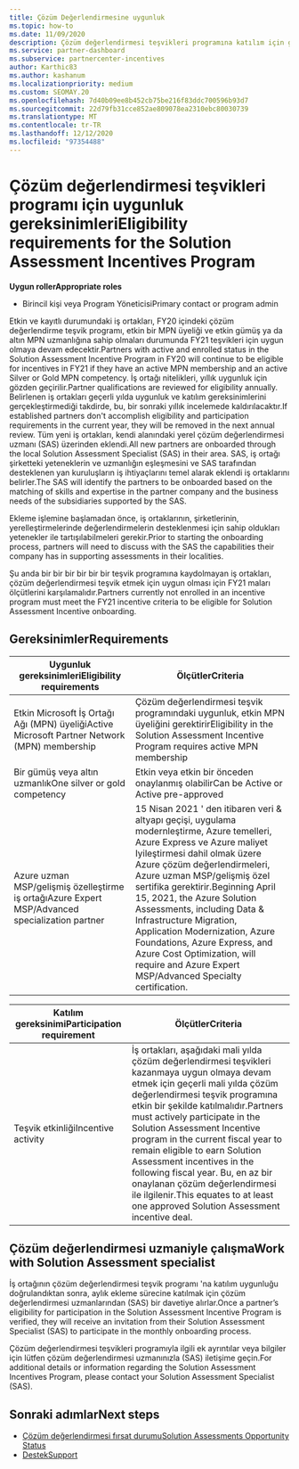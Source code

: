 ```yaml
---
title: Çözüm Değerlendirmesine uygunluk
ms.topic: how-to
ms.date: 11/09/2020
description: Çözüm değerlendirmesi teşvikleri programına katılım için gereksinimlerin uygunluğunu nasıl denetleyeceğinizi öğrenin.
ms.service: partner-dashboard
ms.subservice: partnercenter-incentives
author: Karthic83
ms.author: kashanum
ms.localizationpriority: medium
ms.custom: SEOMAY.20
ms.openlocfilehash: 7d40b09ee8b452cb75be216f83ddc700596b93d7
ms.sourcegitcommit: 22d79fb31cce852ae809078ea2310ebc80030739
ms.translationtype: MT
ms.contentlocale: tr-TR
ms.lasthandoff: 12/12/2020
ms.locfileid: "97354488"
---
```

# <a name="eligibility-requirements-for-the-solution-assessment-incentives-program"></a><span data-ttu-id="27714-103">Çözüm değerlendirmesi teşvikleri programı için uygunluk gereksinimleri</span><span class="sxs-lookup"><span data-stu-id="27714-103">Eligibility requirements for the Solution Assessment Incentives Program</span></span>

<span data-ttu-id="27714-104">**Uygun roller**</span><span class="sxs-lookup"><span data-stu-id="27714-104">**Appropriate roles**</span></span>

- <span data-ttu-id="27714-105">Birincil kişi veya Program Yöneticisi</span><span class="sxs-lookup"><span data-stu-id="27714-105">Primary contact or program admin</span></span>

<span data-ttu-id="27714-106">Etkin ve kayıtlı durumundaki iş ortakları, FY20 içindeki çözüm değerlendirme teşvik programı, etkin bir MPN üyeliği ve etkin gümüş ya da altın MPN uzmanlığına sahip olmaları durumunda FY21 teşvikleri için uygun olmaya devam edecektir.</span><span class="sxs-lookup"><span data-stu-id="27714-106">Partners with active and enrolled status in the Solution Assessment Incentive Program in FY20 will continue to be eligible for incentives in FY21 if they have an active MPN membership and an active Silver or Gold MPN competency.</span></span> <span data-ttu-id="27714-107">İş ortağı nitelikleri, yıllık uygunluk için gözden geçirilir.</span><span class="sxs-lookup"><span data-stu-id="27714-107">Partner qualifications are reviewed for eligibility annually.</span></span> <span data-ttu-id="27714-108">Belirlenen iş ortakları geçerli yılda uygunluk ve katılım gereksinimlerini gerçekleştirmediği takdirde, bu, bir sonraki yıllık incelemede kaldırılacaktır.</span><span class="sxs-lookup"><span data-stu-id="27714-108">If established partners don't accomplish eligibility and participation requirements in the current year, they will be removed in the next annual review.</span></span> <span data-ttu-id="27714-109">Tüm yeni iş ortakları, kendi alanındaki yerel çözüm değerlendirmesi uzmanı (SAS) üzerinden eklendi.</span><span class="sxs-lookup"><span data-stu-id="27714-109">All new partners are onboarded through the local Solution Assessment Specialist (SAS) in their area.</span></span> <span data-ttu-id="27714-110">SAS, iş ortağı şirketteki yeteneklerin ve uzmanlığın eşleşmesini ve SAS tarafından desteklenen yan kuruluşların iş ihtiyaçlarını temel alarak eklendi iş ortaklarını belirler.</span><span class="sxs-lookup"><span data-stu-id="27714-110">The SAS will identify the partners to be onboarded based on the matching of skills and expertise in the partner company and the business needs of the subsidiaries supported by the SAS.</span></span>

<span data-ttu-id="27714-111">Ekleme işlemine başlamadan önce, iş ortaklarının, şirketlerinin, yerelleştirmelerinde değerlendirmelerin desteklenmesi için sahip oldukları yetenekler ile tartışılabilmeleri gerekir.</span><span class="sxs-lookup"><span data-stu-id="27714-111">Prior to starting the onboarding process, partners will need to discuss with the SAS the capabilities their company has in supporting assessments in their localities.</span></span>

<span data-ttu-id="27714-112">Şu anda bir bir bir bir bir bir teşvik programına kaydolmayan iş ortakları, çözüm değerlendirmesi teşvik etmek için uygun olması için FY21 maları ölçütlerini karşılamalıdır.</span><span class="sxs-lookup"><span data-stu-id="27714-112">Partners currently not enrolled in an incentive program must meet the FY21 incentive criteria to be eligible for Solution Assessment Incentive onboarding.</span></span>

## <a name="requirements"></a><span data-ttu-id="27714-113">Gereksinimler</span><span class="sxs-lookup"><span data-stu-id="27714-113">Requirements</span></span>

|<span data-ttu-id="27714-114">**Uygunluk gereksinimleri**</span><span class="sxs-lookup"><span data-stu-id="27714-114">**Eligibility requirements**</span></span>|<span data-ttu-id="27714-115">**Ölçütler**</span><span class="sxs-lookup"><span data-stu-id="27714-115">**Criteria**</span></span>|
|-----------------------|------------------|
|<span data-ttu-id="27714-116">Etkin Microsoft İş Ortağı Ağı (MPN) üyeliği</span><span class="sxs-lookup"><span data-stu-id="27714-116">Active Microsoft Partner Network (MPN) membership</span></span>|<span data-ttu-id="27714-117">Çözüm değerlendirmesi teşvik programındaki uygunluk, etkin MPN üyeliğini gerektirir</span><span class="sxs-lookup"><span data-stu-id="27714-117">Eligibility in the Solution Assessment Incentive Program requires active MPN membership</span></span>|
|<span data-ttu-id="27714-118">Bir gümüş veya altın uzmanlık</span><span class="sxs-lookup"><span data-stu-id="27714-118">One silver or gold competency</span></span>|<span data-ttu-id="27714-119">Etkin veya etkin bir önceden onaylanmış olabilir</span><span class="sxs-lookup"><span data-stu-id="27714-119">Can be Active or Active pre-approved</span></span>|
|<span data-ttu-id="27714-120">Azure uzman MSP/gelişmiş özelleştirme iş ortağı</span><span class="sxs-lookup"><span data-stu-id="27714-120">Azure Expert MSP/Advanced specialization partner</span></span>|<span data-ttu-id="27714-121">15 Nisan 2021 ' den itibaren veri & altyapı geçişi, uygulama modernleştirme, Azure temelleri, Azure Express ve Azure maliyet Iyileştirmesi dahil olmak üzere Azure çözüm değerlendirmeleri, Azure uzman MSP/gelişmiş özel sertifika gerektirir.</span><span class="sxs-lookup"><span data-stu-id="27714-121">Beginning April 15, 2021, the Azure Solution Assessments, including Data & Infrastructure Migration, Application Modernization, Azure Foundations, Azure Express, and Azure Cost Optimization, will require and Azure Expert MSP/Advanced Specialty certification.</span></span>|

|<span data-ttu-id="27714-122">**Katılım gereksinimi**</span><span class="sxs-lookup"><span data-stu-id="27714-122">**Participation requirement**</span></span>|<span data-ttu-id="27714-123">**Ölçütler**</span><span class="sxs-lookup"><span data-stu-id="27714-123">**Criteria**</span></span>|
|-------------------------|-------------------------------------|
|<span data-ttu-id="27714-124">Teşvik etkinliği</span><span class="sxs-lookup"><span data-stu-id="27714-124">Incentive activity</span></span>|<span data-ttu-id="27714-125">İş ortakları, aşağıdaki mali yılda çözüm değerlendirmesi teşvikleri kazanmaya uygun olmaya devam etmek için geçerli mali yılda çözüm değerlendirmesi teşvik programına etkin bir şekilde katılmalıdır.</span><span class="sxs-lookup"><span data-stu-id="27714-125">Partners must actively participate in the Solution Assessment Incentive program in the current fiscal year to remain eligible to earn Solution Assessment incentives in the following fiscal year.</span></span> <span data-ttu-id="27714-126">Bu, en az bir onaylanan çözüm değerlendirmesi ile ilgilenir.</span><span class="sxs-lookup"><span data-stu-id="27714-126">This equates to at least one approved Solution Assessment incentive deal.</span></span>|

## <a name="work-with-solution-assessment-specialist"></a><span data-ttu-id="27714-127">Çözüm değerlendirmesi uzmaniyle çalışma</span><span class="sxs-lookup"><span data-stu-id="27714-127">Work with Solution Assessment specialist</span></span>

<span data-ttu-id="27714-128">İş ortağının çözüm değerlendirmesi teşvik programı 'na katılım uygunluğu doğrulandıktan sonra, aylık ekleme sürecine katılmak için çözüm değerlendirmesi uzmanlarından (SAS) bir davetiye alırlar.</span><span class="sxs-lookup"><span data-stu-id="27714-128">Once a partner’s eligibility for participation in the Solution Assessment Incentive Program is verified, they will receive an invitation from their Solution Assessment Specialist (SAS) to participate in the monthly onboarding process.</span></span>

<span data-ttu-id="27714-129">Çözüm değerlendirmesi teşvikleri programıyla ilgili ek ayrıntılar veya bilgiler için lütfen çözüm değerlendirmesi uzmanınızla (SAS) iletişime geçin.</span><span class="sxs-lookup"><span data-stu-id="27714-129">For additional details or information regarding the Solution Assessment Incentives Program, please contact your Solution Assessment Specialist (SAS).</span></span>

## <a name="next-steps"></a><span data-ttu-id="27714-130">Sonraki adımlar</span><span class="sxs-lookup"><span data-stu-id="27714-130">Next steps</span></span>

- [<span data-ttu-id="27714-131">Çözüm değerlendirmesi fırsat durumu</span><span class="sxs-lookup"><span data-stu-id="27714-131">Solution Assessments Opportunity Status</span></span>](chip-solution-assessment.md)
- [<span data-ttu-id="27714-132">Destek</span><span class="sxs-lookup"><span data-stu-id="27714-132">Support</span></span>](report-problems-with-partner-center.md)









